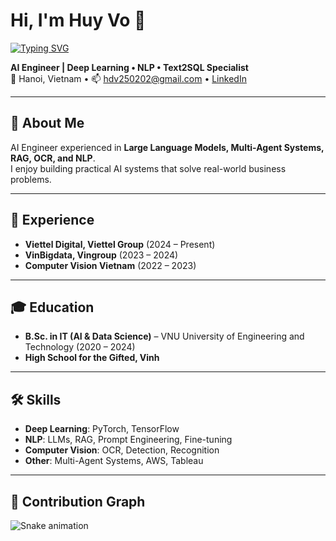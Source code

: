 # Hi, I'm Huy Vo 👋

[![Typing SVG](https://readme-typing-svg.demolab.com?font=Fira+Code&pause=1000&color=0E9FF2&width=435&lines=AI+Engineer;Deep+Learning+%7C+NLP+%7C+Text2SQL;Building+Multi-Agent+Systems;Turning+AI+into+Business+Solutions)](https://git.io/typing-svg)

**AI Engineer | Deep Learning • NLP • Text2SQL Specialist**  
📍 Hanoi, Vietnam • 📫 [hdv250202@gmail.com](mailto:hdv250202@gmail.com) • [LinkedIn](https://linkedin.com/in/vodinhhuy)

---

## 🚀 About Me
AI Engineer experienced in **Large Language Models, Multi-Agent Systems, RAG, OCR, and NLP**.  
I enjoy building practical AI systems that solve real-world business problems.

---

## 💼 Experience
- **Viettel Digital, Viettel Group** (2024 – Present)  
- **VinBigdata, Vingroup** (2023 – 2024)  
- **Computer Vision Vietnam** (2022 – 2023)  

---

## 🎓 Education
- **B.Sc. in IT (AI & Data Science)** – VNU University of Engineering and Technology (2020 – 2024)  
- **High School for the Gifted, Vinh**

---

## 🛠 Skills
- **Deep Learning**: PyTorch, TensorFlow  
- **NLP**: LLMs, RAG, Prompt Engineering, Fine-tuning  
- **Computer Vision**: OCR, Detection, Recognition  
- **Other**: Multi-Agent Systems, AWS, Tableau  

---

## 🐍 Contribution Graph
![Snake animation](https://raw.githubusercontent.com/huyvd11-468867/huyvd11-468867/output/github-contribution-grid-snake.svg)